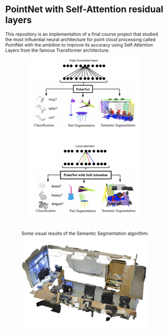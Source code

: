 # PointNet with Self-Attention residual layers
This repository is an implementation of a final course project that studied the most influential neural architecture for point cloud processing called PointNet with the ambition to improve its accuracy using Self-Attention Layers from the famous Transformer architecture.

<div align="center">
  <img src="PointNet_w_SA2.png" alt="Project Description" style="width:350px;height:500px;">
</div>

&nbsp;

<p align="center">
  Some visual results of the Semantic Segmentation algorithm:
  <br>
  <img src="./gif/results_PNA.gif" alt="Image Description" width="400" height="300">
</p>
